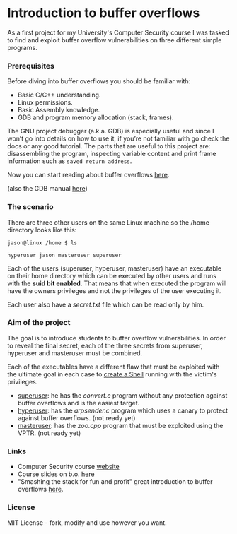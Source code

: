 # Introduction to buffer overflows
As a first project for my University's Computer Security course I was tasked to find and exploit buffer overflow vulnerabilities on three different simple programs.

### Prerequisites
Before diving into buffer overflows you should be familiar with:
* Basic C/C++ understanding.
* Linux permissions.
*	Basic Assembly knowledge.
*	GDB and program memory allocation (stack, frames).

The GNU project debugger (a.k.a. GDB) is especially useful and since I won’t go into details on how to use it, if you’re not familiar with go check the docs or any good tutorial. The parts that are useful to this project are: disassembling the program, inspecting variable content and print frame information such as `saved return address`.

Now you can start reading about buffer overflows [here](https://github.com/JasonPap/Buffer-Overflows#links).

(also the GDB manual [here](https://sourceware.org/gdb/current/onlinedocs/gdb/))

### The scenario
There are three other users on the same Linux machine so the /home directory looks like this:
```
jason@linux /home $ ls

hyperuser jason masteruser superuser
```
Each of the users (superuser, hyperuser, masteruser) have an executable on their home directory which can be executed by other users and runs with the **suid bit enabled**. That means that when executed the program will have the owners privileges and not the privileges of the user executing it. 

Each user also have a *secret.txt* file which can be read only by him.


### Aim of the project
The goal is to introduce students to buffer overflow vulnerabilities. In order to reveal the final secret, each of the three secrets from superuser, hyperuser and masteruser must be combined.

Each of the executables have a different flaw that must be exploited with the ultimate goal in each case to [create a Shell](https://github.com/JasonPap/Buffer-Overflows/tree/master/shellcode) running with the victim's privileges.

* [superuser](https://github.com/JasonPap/Buffer-Overflows/tree/master/superuser): he has the *convert.c* program without any protection against buffer overflows and is the easiest target.
* [hyperuser](https://github.com/JasonPap/Buffer-Overflows/tree/master/hyperuser): has the *arpsender.c* program which uses a canary to protect against buffer overflows. (not ready yet)
* [masteruser](https://github.com/JasonPap/Buffer-Overflows/tree/master/masteruser): has the *zoo.cpp* program that must be exploited using the VPTR. (not ready yet)


### Links
* Computer Security course [website](http://crypto.di.uoa.gr/csec/Asphaleia_Ypologistikon_Systematon/YS13.html)
* Course slides on b.o. [here](https://onedrive.live.com/redir?resid=F5C8E228AE2A5BA0!174981&authkey=!APSO6hIJ5_rC2hc&ithint=file%2cpdf)
* "Smashing the stack for fun and profit" great introduction to buffer overflows [here](http://insecure.org/stf/smashstack.html).


### License
MIT License - fork, modify and use however you want.
